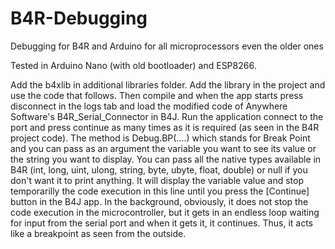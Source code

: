 # B4R-Debugging
Debugging for B4R and Arduino for all microprocessors even the older ones


Tested in Arduino Nano (with old bootloader) and ESP8266.

Add the b4xlib in additional libraries folder. Add the library in the project and use the code that follows. Then compile and when the app starts press disconnect in the logs tab and load the modified code of Anywhere Software's B4R_Serial_Connector in B4J. Run the application connect to the port and press continue as many times as it is required (as seen in the B4R project code). The method is Debug.BP(....) which stands for Break Point and you can pass as an argument the variable you want to see its value or the string you want to display. You can pass all the native types available in B4R (int, long, uint, ulong, string, byte, ubyte, float, double) or null if you don't want it to print anything. It will display the variable value and stop temporarilly the code execution in this line until you press the [Continue] button in the B4J app. In the background, obviously, it does not stop the code execution in the microcontroller, but it gets in an endless loop waiting for input from the serial port and when it gets it, it continues. Thus, it acts like a breakpoint as seen from the outside.
